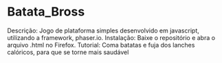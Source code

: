 # Batata_Bross
  Descrição:
Jogo de plataforma simples desenvolvido em javascript, utilizando a framework, phaser.io.
  Instalação:
Baixe o repositório e abra o arquivo .html no Firefox.
  Tutorial:
Coma batatas e fuja dos lanches calóricos, para que se torne mais saudável
